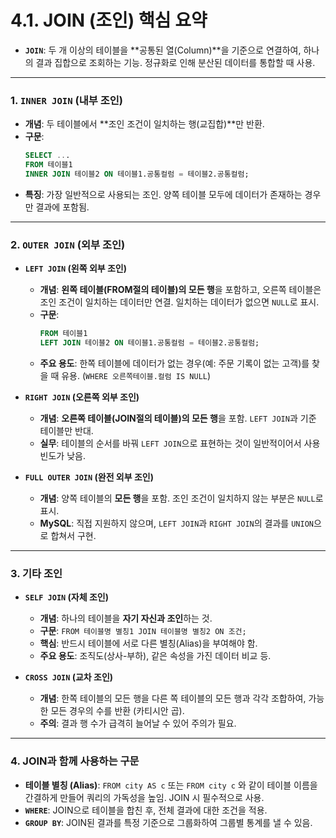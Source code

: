 # 4.1. JOIN (조인) 핵심 요약

- **`JOIN`**: 두 개 이상의 테이블을 **공통된 열(Column)**을 기준으로 연결하여, 하나의 결과 집합으로 조회하는 기능. 정규화로 인해 분산된 데이터를 통합할 때 사용.

---

### 1. `INNER JOIN` (내부 조인)

- **개념**: 두 테이블에서 **조인 조건이 일치하는 행(교집합)**만 반환.
- **구문**:
  ```sql
  SELECT ...
  FROM 테이블1
  INNER JOIN 테이블2 ON 테이블1.공통컬럼 = 테이블2.공통컬럼;
  ```
- **특징**: 가장 일반적으로 사용되는 조인. 양쪽 테이블 모두에 데이터가 존재하는 경우만 결과에 포함됨.

---

### 2. `OUTER JOIN` (외부 조인)

- **`LEFT JOIN` (왼쪽 외부 조인)**
  - **개념**: **왼쪽 테이블(FROM절의 테이블)의 모든 행**을 포함하고, 오른쪽 테이블은 조인 조건이 일치하는 데이터만 연결. 일치하는 데이터가 없으면 `NULL`로 표시.
  - **구문**:
    ```sql
    FROM 테이블1
    LEFT JOIN 테이블2 ON 테이블1.공통컬럼 = 테이블2.공통컬럼;
    ```
  - **주요 용도**: 한쪽 테이블에 데이터가 없는 경우(예: 주문 기록이 없는 고객)를 찾을 때 유용. (`WHERE 오른쪽테이블.컬럼 IS NULL`)

- **`RIGHT JOIN` (오른쪽 외부 조인)**
  - **개념**: **오른쪽 테이블(JOIN절의 테이블)의 모든 행**을 포함. `LEFT JOIN`과 기준 테이블만 반대.
  - **실무**: 테이블의 순서를 바꿔 `LEFT JOIN`으로 표현하는 것이 일반적이어서 사용 빈도가 낮음.

- **`FULL OUTER JOIN` (완전 외부 조인)**
  - **개념**: 양쪽 테이블의 **모든 행**을 포함. 조인 조건이 일치하지 않는 부분은 `NULL`로 표시.
  - **MySQL**: 직접 지원하지 않으며, `LEFT JOIN`과 `RIGHT JOIN`의 결과를 `UNION`으로 합쳐서 구현.

---

### 3. 기타 조인

- **`SELF JOIN` (자체 조인)**
  - **개념**: 하나의 테이블을 **자기 자신과 조인**하는 것.
  - **구문**: `FROM 테이블명 별칭1 JOIN 테이블명 별칭2 ON 조건;`
  - **핵심**: 반드시 테이블에 서로 다른 별칭(Alias)을 부여해야 함.
  - **주요 용도**: 조직도(상사-부하), 같은 속성을 가진 데이터 비교 등.

- **`CROSS JOIN` (교차 조인)**
  - **개념**: 한쪽 테이블의 모든 행을 다른 쪽 테이블의 모든 행과 각각 조합하여, 가능한 모든 경우의 수를 반환 (카티시안 곱).
  - **주의**: 결과 행 수가 급격히 늘어날 수 있어 주의가 필요.

---

### 4. JOIN과 함께 사용하는 구문

- **테이블 별칭 (Alias)**: `FROM city AS c` 또는 `FROM city c` 와 같이 테이블 이름을 간결하게 만들어 쿼리의 가독성을 높임. JOIN 시 필수적으로 사용.
- **`WHERE`**: JOIN으로 테이블을 합친 후, 전체 결과에 대한 조건을 적용.
- **`GROUP BY`**: JOIN된 결과를 특정 기준으로 그룹화하여 그룹별 통계를 낼 수 있음.
